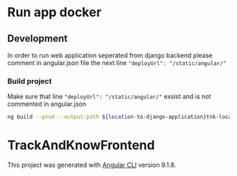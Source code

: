 # Run app docker

## Development

In order to run web application seperated from django backend please comment in angular.json file the next line
`"deployUrl": "/static/angular/"`

### Build project

Make sure that line `"deployUrl": "/static/angular/"` exsist and is not commented in angular.json

```bash
ng build --prod --output-path ${location-to-django-application}tnk-locationallocation\static\angular\ --output-hashing none
```

# TrackAndKnowFrontend

This project was generated with [Angular CLI](https://github.com/angular/angular-cli) version 9.1.8.
